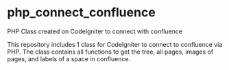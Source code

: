 # php_connect_confluence
PHP Class created on CodeIgniter to connect with confluence

This repository includes 1 class for CodeIgniter to connect to confluence via PHP. The class contains all functions to get the tree, all pages, images of pages, and labels of a space in confluence.
